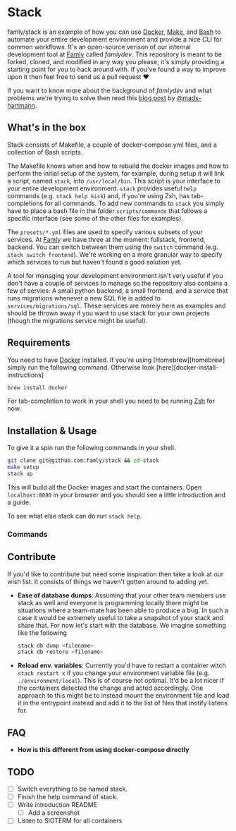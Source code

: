 # Stack
famly/stack is an example of how you can use [Docker][docker], [Make][make], and
[Bash][bash] to automate your entire development environment and provide a
nice CLI for common workflows. It's an open-source verison of our internal
development tool at [Famly][famly] called *famlydev*. This repository is meant to be forked,
cloned, and modified in any way you please; it's simply providing a starting point for you to
hack around with. If you've found a way to improve upon it then feel free to send
us a pull request ❤️

If you want to know more about the background of *famlydev* and what problems
we're trying to solve then read this [blog post][blogpost] by [@mads-hartmann][mads].

## What's in the box
Stack consists of Makefile, a couple of docker-compose.yml files, and a collection of
Bash scripts.

The Makefile knows when and how to rebuild the docker images and how to perform the initial setup of the system, for example, during setup it will link a script,
named `stack`, into `/usr/local/bin`. This script is your interface to your entire
development environment. `stack` provides useful `help` commands (e.g. `stack help kick`) and,
if you're using Zsh, has tab-completions for all commands. To add new commands to `stack`
you simply have to place a bash file in the folder `scripts/commands` that follows a
specific interface (see some of the other files for examples).

The `presets/*.yml` files are used to specify various subsets of your
services. At [Famly][famly] we have three at the moment: fullstack, frontend, backend.
You can switch between them using the `switch` command (e.g. `stack switch frontend`). We're
working on a more granular way to specify which services to run but haven't found a good
solution yet.

A tool for managing your development environment isn't very useful if you don't have a
couple of services to manage so the repository also contains a few of servies: A small
python backend, a small frontend, and a service that runs migrations whenever a new SQL file
is added to `services/migrations/sql`. These services are merely here as examples and should
be thrown away if you want to use stack for your own projects (though the migrations service might be useful).

## Requirements
You need to have [Docker][docker] installed. If you're using [Homebrew][homebrew] simply run
the following command. Otherwise look [here][docker-install-instructions]

```bash
brew install docker
```

For tab-completion to work in your shell you need to be running [Zsh][zsh]
for now.

## Installation & Usage
To give it a spin run the following commands in your shell.

```bash
git clone git@github.com:famly/stack && cd stack
make setup
stack up
```

This will build all the Docker images and start the containers. Open
`localhost:8080` in your browser and you should see a little introduction
and a guide.

To see what else stack can do run `stack help`.

### Commands

## Contribute
If you'd like to contribute but need some inspiration then take a look
at our wish list. It consists of things we haven't gotten around to
adding yet.

- **Ease of database dumps**: Assuming that your other team members
  use stack as well and everyone is programming locally there might be
  situations where a team-mate has been able to produce a bug. In such
  a case it would be extremely useful to take a snapshot of your stack
  and share that. For now let's start with the database. We imagine
  something like the following

  ```bash
  stack db dump <filename>
  stack db restore <filename>
  ```

- **Reload env. variables**: Currently you'd have to restart a container
  witch `stack restart x` if you change your environment variable file
  (e.g. `./environment/local`). This is of course not optimal. It'd be
  a lot nicer if the containers detected the change and acted
  accordingly. One approach to this might be to instead mount the
  environment file and load it in the entrypoint instead and add it to
  the list of files that inotify listens for.

## FAQ

- **How is this different from using docker-compose directly**


## TODO
- [ ] Switch everything to be named stack.
- [ ] Finish the help command of stack.
- [ ] Write introduction README
  - [ ] Add a screenshot
- [ ] Listen to SIGTERM for all containers

[famly]: https://famly.co
[docker]: https://www.docker.com/
[make]: https://www.gnu.org/software/make/
[bash]: https://www.gnu.org/software/bash/
[zsh]: http://www.zsh.org/
[blogpost]: http://mads-hartmann.com/2017/01/15/automating-developer-environments.html
[mads]: https://github.com/mads-hartmann
